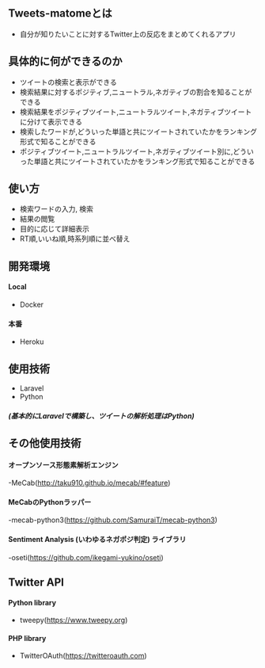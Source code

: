 ## Tweets-matomeとは
- 自分が知りたいことに対するTwitter上の反応をまとめてくれるアプリ

## 具体的に何ができるのか
- ツイートの検索と表示ができる
- 検索結果に対するポジティブ,ニュートラル,ネガティブの割合を知ることができる
- 検索結果をポジティブツイート,ニュートラルツイート,ネガティブツイートに分けて表示できる
- 検索したワードが,どういった単語と共にツイートされていたかをランキング形式で知ることができる
- ポジティブツイート,ニュートラルツイート,ネガティブツイート別に,どういった単語と共にツイートされていたかをランキング形式で知ることができる

## 使い方
- 検索ワードの入力, 検索
- 結果の閲覧
- 目的に応じて詳細表示
- RT順,いいね順,時系列順に並べ替え

## 開発環境
#### Local
- Docker
#### 本番
- Heroku

## 使用技術
- Laravel
- Python
##### (基本的にLaravelで構築し、ツイートの解析処理はPython)

## その他使用技術
#### オープンソース形態素解析エンジン
-MeCab(http://taku910.github.io/mecab/#feature)
#### MeCabのPythonラッパー
-mecab-python3(https://github.com/SamuraiT/mecab-python3)
#### Sentiment Analysis (いわゆるネガポジ判定) ライブラリ
-oseti(https://github.com/ikegami-yukino/oseti)

## Twitter API
#### Python library
- tweepy(https://www.tweepy.org)
#### PHP library
- TwitterOAuth(https://twitteroauth.com)


